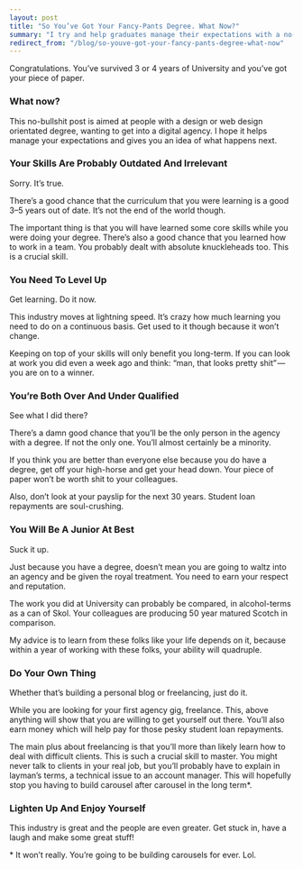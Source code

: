 ```yaml
---
layout: post
title: "So You’ve Got Your Fancy-Pants Degree. What Now?"
summary: "I try and help graduates manage their expectations with a no-bullshit post about getting a design agency job. The hope is that they don't join the endless line of graduates who expect the world once they have their degree."
redirect_from: "/blog/so-youve-got-your-fancy-pants-degree-what-now"
---
```


Congratulations. You’ve survived 3 or 4 years of University and you’ve got your piece of paper.

### What now?

This no-bullshit post is aimed at people with a design or web design orientated degree, wanting to get into a digital agency. I hope it helps manage your expectations and gives you an idea of what happens next.

### Your Skills Are Probably Outdated And Irrelevant

Sorry. It’s true.

There’s a good chance that the curriculum that you were learning is a good 3–5 years out of date. It’s not the end of the world though.

The important thing is that you will have learned some core skills while you were doing your degree. There’s also a good chance that you learned how to work in a team. You probably dealt with absolute knuckleheads too. This is a crucial skill.

### You Need To Level Up

Get learning. Do it now.

This industry moves at lightning speed. It’s crazy how much learning you need to do on a continuous basis. Get used to it though because it won’t change.

Keeping on top of your skills will only benefit you long-term. If you can look at work you did even a week ago and think: “man, that looks pretty shit” — you are on to a winner.

### You’re Both Over And Under Qualified

See what I did there?

There’s a damn good chance that you’ll be the only person in the agency with a degree. If not the only one. You’ll almost certainly be a minority.

If you think you are better than everyone else because you do have a degree, get off your high-horse and get your head down. Your piece of paper won’t be worth shit to your colleagues.

Also, don’t look at your payslip for the next 30 years. Student loan repayments are soul-crushing.

### You Will Be A Junior At Best

Suck it up.

Just because you have a degree, doesn’t mean you are going to waltz into an agency and be given the royal treatment. You need to earn your respect and reputation.

The work you did at University can probably be compared, in alcohol-terms as a can of Skol. Your colleagues are producing 50 year matured Scotch in comparison.

My advice is to learn from these folks like your life depends on it, because within a year of working with these folks, your ability will quadruple.

### Do Your Own Thing

Whether that’s building a personal blog or freelancing, just do it.

While you are looking for your first agency gig, freelance. This, above anything will show that you are willing to get yourself out there. You’ll also earn money which will help pay for those pesky student loan repayments.

The main plus about freelancing is that you’ll more than likely learn how to deal with difficult clients. This is such a crucial skill to master. You might never talk to clients in your real job, but you’ll probably have to explain in layman’s terms, a technical issue to an account manager. This will hopefully stop you having to build carousel after carousel in the long term*.

### Lighten Up And Enjoy Yourself

This industry is great and the people are even greater. Get stuck in, have a laugh and make some great stuff!

<footer>
    * It won’t really. You’re going to be building carousels for ever. Lol. 
</footer>
